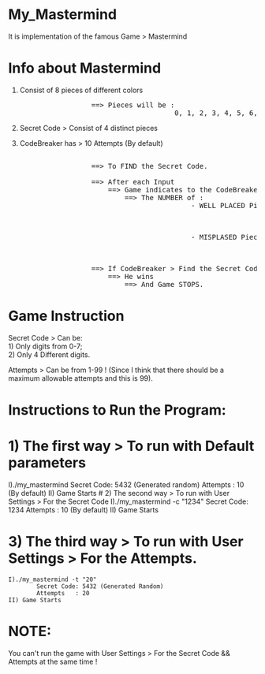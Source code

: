 # My_Mastermind
It is implementation of the famous Game > Mastermind

# Info about Mastermind
1) Consist of 8 pieces of different colors</br>
<pre>
                    ==> Pieces will be :
                                        0, 1, 2, 3, 4, 5, 6, 7 
</pre>

2) Secret Code > Consist of 4 distinct pieces 

3) CodeBreaker has > 10 Attempts (By default)</br>
<pre>               
                    ==> To FIND the Secret Code.

                    ==> After each Input
                        ==> Game indicates to the CodeBreaker
                            ==> The NUMBER of :
                                            - WELL PLACED Pieces
                                                            ==> It's mean that is > Present in the Secret Code
                                                                ==> And Pieces is > In its sequence.
                                                    
                                            - MISPLASED Pieces
                                                            ==> It's mean that is > Present in the Secret Code
                                                                ==> But Pieces is not > In its sequence.

                    ==> If CodeBreaker > Find the Secret Code
                        ==> He wins
                            ==> And Game STOPS. 
</pre>
# Game Instruction
Secret Code > Can be:</br>
            1) Only digits from 0-7;</br>
            2) Only 4 Different digits.

Attempts > Can be from 1-99 !
(Since I think that there should be a maximum allowable attempts and this is 99).


# Instructions to Run the Program:
<h1>1) The first way > To run with Default parameters</h1>
    I)./my_mastermind
            Secret Code: 5432 (Generated random)
            Attempts   : 10   (By default)
    II) Game Starts
# 2) The second way > To run with User Settings > For the Secret Code
    I)./my_mastermind -c "1234"
            Secret Code: 1234
            Attempts   : 10 (By default)
    II) Game Starts

# 3) The third way > To run with User Settings > For the Attempts.
    I)./my_mastermind -t "20"
            Secret Code: 5432 (Generated Random)
            Attempts   : 20
    II) Game Starts

# NOTE: 
You can't run the game with User Settings > For the Secret Code && Attempts at the same time !